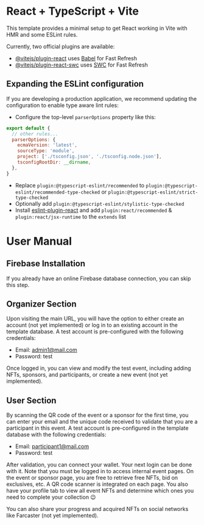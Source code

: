 # React + TypeScript + Vite

This template provides a minimal setup to get React working in Vite with HMR and some ESLint rules.

Currently, two official plugins are available:

- [@vitejs/plugin-react](https://github.com/vitejs/vite-plugin-react/blob/main/packages/plugin-react/README.md) uses [Babel](https://babeljs.io/) for Fast Refresh
- [@vitejs/plugin-react-swc](https://github.com/vitejs/vite-plugin-react-swc) uses [SWC](https://swc.rs/) for Fast Refresh

## Expanding the ESLint configuration

If you are developing a production application, we recommend updating the configuration to enable type aware lint rules:

- Configure the top-level `parserOptions` property like this:

```js
export default {
  // other rules...
  parserOptions: {
    ecmaVersion: 'latest',
    sourceType: 'module',
    project: ['./tsconfig.json', './tsconfig.node.json'],
    tsconfigRootDir: __dirname,
  },
}
```

- Replace `plugin:@typescript-eslint/recommended` to `plugin:@typescript-eslint/recommended-type-checked` or `plugin:@typescript-eslint/strict-type-checked`
- Optionally add `plugin:@typescript-eslint/stylistic-type-checked`
- Install [eslint-plugin-react](https://github.com/jsx-eslint/eslint-plugin-react) and add `plugin:react/recommended` & `plugin:react/jsx-runtime` to the `extends` list

# User Manual

## Firebase Installation

If you already have an online Firebase database connection, you can skip this step.

## Organizer Section

Upon visiting the main URL, you will have the option to either create an account (not yet implemented) or log in to an existing account in the template database. A test account is pre-configured with the following credentials:
- Email: admin1@mail.com
- Password: test

Once logged in, you can view and modify the test event, including adding NFTs, sponsors, and participants, or create a new event (not yet implemented).

## User Section

By scanning the QR code of the event or a sponsor for the first time, you can enter your email and the unique code received to validate that you are a participant in this event. A test account is pre-configured in the template database with the following credentials:
- Email: participant1@mail.com
- Password: test

After validation, you can connect your wallet. Your next login can be done with it. Note that you must be logged in to access internal event pages. On the event or sponsor page, you are free to retrieve free NFTs, bid on exclusives, etc. A QR code scanner is integrated on each page. You also have your profile tab to view all event NFTs and determine which ones you need to complete your collection 😉

You can also share your progress and acquired NFTs on social networks like Farcaster (not yet implemented).
